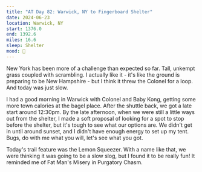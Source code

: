 ```yaml
---
title: "AT Day 82: Warwick, NY to Fingerboard Shelter"
date: 2024-06-23
location: Warwick, NY
start: 1376.0
end: 1392.6
miles: 16.6
sleep: Shelter
mood: 🙂
---
```

New York has been more of a challenge than expected so far. Tall, unkempt grass coupled with scrambling. I actually like it - it's like the ground is preparing to be New Hampshire - but I think it threw the Colonel for a loop. And today was just slow.

I had a good morning in Warwick with Colonel and Baby Kong, getting some more town calories at the bagel place. After the shuttle back, we got a late start around 12:30pm. By the late afternoon, when we were still a little ways out from the shelter, I made a soft proposal of looking for a spot to stop before the shelter, but it's tough to see what our options are. We didn't get in until around sunset, and I didn't have enough energy to set up my tent. Bugs, do with me what you will, let's see what you got.

Today's trail feature was the Lemon Squeezer. With a name like that, we were thinking it was going to be a slow slog, but I found it to be really fun! It reminded me of Fat Man's Misery in Purgatory Chasm.
